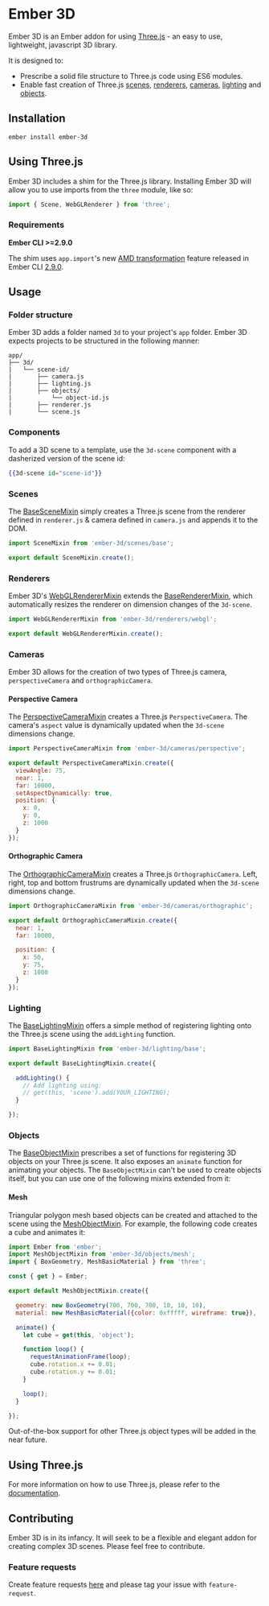 # Ember 3D

Ember 3D is an Ember addon for using [Three.js](https://github.com/mrdoob/three.js) - an easy to use, lightweight, javascript 3D library.

It is designed to:
* Prescribe a solid file structure to Three.js code using ES6 modules.
* Enable fast creation of Three.js [scenes](#scenes), [renderers](#renderers), [cameras](#cameras), [lighting](#lighting) and [objects](#objects).

## Installation

`ember install ember-3d`

## Using Three.js

Ember 3D includes a shim for the Three.js library. Installing Ember 3D will allow you to use imports from the `three` module, like so:

```javascript
import { Scene, WebGLRenderer } from 'three';
```

### Requirements

**Ember CLI >=2.9.0**

The shim uses `app.import`'s new [AMD transformation](https://github.com/ember-cli/ember-cli/pull/5976) feature released in Ember CLI [2.9.0](https://github.com/ember-cli/ember-cli/blob/master/CHANGELOG.md#290).

## Usage

### Folder structure

Ember 3D adds a folder named `3d` to your project's `app` folder. Ember 3D expects projects to be structured in the following manner:

```
app/
├── 3d/
|   └── scene-id/
|       ├── camera.js
|       ├── lighting.js
|       ├── objects/
|           └── object-id.js
|       ├── renderer.js
|       └── scene.js
```

### Components

To add a 3D scene to a template, use the `3d-scene` component with a dasherized version of the scene id:

```handlebars
{{3d-scene id="scene-id"}}
```

### Scenes

The [BaseSceneMixin](https://github.com/willviles/ember-3d/blob/master/addon/scenes/base.js) simply creates a Three.js scene from the renderer defined in `renderer.js` & camera defined in `camera.js` and appends it to the DOM.

```javascript
import SceneMixin from 'ember-3d/scenes/base';

export default SceneMixin.create();
```

### Renderers

Ember 3D's [WebGLRendererMixin](https://github.com/willviles/ember-3d/blob/master/addon/renderers/webgl.js) extends the [BaseRendererMixin](https://github.com/willviles/ember-3d/blob/master/addon/renderers/base.js), which automatically resizes the renderer on dimension changes of the `3d-scene`.

```javascript
import WebGLRendererMixin from 'ember-3d/renderers/webgl';

export default WebGLRendererMixin.create();
```

### Cameras

Ember 3D allows for the creation of two types of Three.js camera, `perspectiveCamera` and `orthographicCamera`.

#### Perspective Camera

The [PerspectiveCameraMixin](https://github.com/willviles/ember-3d/blob/master/addon/cameras/perspective.js) creates a Three.js `PerspectiveCamera`. The camera's `aspect` value is dynamically updated when the `3d-scene` dimensions change.

```javascript
import PerspectiveCameraMixin from 'ember-3d/cameras/perspective';

export default PerspectiveCameraMixin.create({
  viewAngle: 75,
  near: 1,
  far: 10000,
  setAspectDynamically: true,
  position: {
    x: 0,
    y: 0,
    z: 1000
  }
});
```

#### Orthographic Camera

The [OrthographicCameraMixin](https://github.com/willviles/ember-3d/blob/master/addon/cameras/orthographic.js) creates a Three.js `OrthographicCamera`. Left, right, top and bottom frustrums are dynamically updated when the `3d-scene` dimensions change.

```javascript
import OrthographicCameraMixin from 'ember-3d/cameras/orthographic';

export default OrthographicCameraMixin.create({
  near: 1,
  far: 10000,

  position: {
    x: 50,
    y: 75,
    z: 1000
  }
});
```

### Lighting

The [BaseLightingMixin](https://github.com/willviles/ember-3d/blob/master/addon/lighting/base.js) offers a simple method of registering lighting onto the Three.js scene using the `addLighting` function.

```javascript
import BaseLightingMixin from 'ember-3d/lighting/base';

export default BaseLightingMixin.create({

  addLighting() {
    // Add lighting using:
    // get(this, 'scene').add(YOUR_LIGHTING);
  }

});
```

### Objects

The [BaseObjectMixin](https://github.com/willviles/ember-3d/blob/master/addon/objects/base.js) prescribes a set of functions for registering 3D objects on your Three.js scene. It also exposes an `animate` function for animating your objects. The `BaseObjectMixin` can't be used to create objects itself, but you can use one of the following mixins extended from it:

#### Mesh

Triangular polygon mesh based objects can be created and attached to the scene using the [MeshObjectMixin](https://github.com/willviles/ember-3d/blob/master/addon/objects/mesh.js). For example, the following code creates a cube and animates it:

```javascript
import Ember from 'ember';
import MeshObjectMixin from 'ember-3d/objects/mesh';
import { BoxGeometry, MeshBasicMaterial } from 'three';

const { get } = Ember;

export default MeshObjectMixin.create({

  geometry: new BoxGeometry(700, 700, 700, 10, 10, 10),
  material: new MeshBasicMaterial({color: 0xfffff, wireframe: true}),

  animate() {
    let cube = get(this, 'object');

    function loop() {
      requestAnimationFrame(loop);
      cube.rotation.x += 0.01;
      cube.rotation.y += 0.01;
    }

    loop();
  }

});
```

Out-of-the-box support for other Three.js object types will be added in the near future.

## Using Three.js

For more information on how to use Three.js, please refer to the [documentation](https://threejs.org/docs/).

## Contributing

Ember 3D is in its infancy. It will seek to be a flexible and elegant addon for creating complex 3D scenes. Please feel free to contribute.

### Feature requests

Create feature requests [here](https://github.com/willviles/ember-3d/issues/new) and please tag your issue with `feature-request`.

<!-- ## Installation

* `git clone <repository-url>` this repository
* `cd ember-3d`
* `npm install`
* `bower install`

## Running

* `ember serve`
* Visit your app at [http://localhost:4200](http://localhost:4200).

## Running Tests

* `npm test` (Runs `ember try:each` to test your addon against multiple Ember versions)
* `ember test`
* `ember test --server`

## Building

* `ember build`

For more information on using ember-cli, visit [https://ember-cli.com/](https://ember-cli.com/). -->
